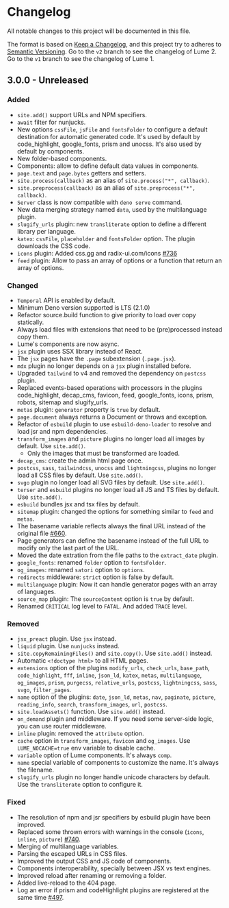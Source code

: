 # Changelog
All notable changes to this project will be documented in this file.

The format is based on [Keep a Changelog](https://keepachangelog.com/),
and this project try to adheres to [Semantic Versioning](https://semver.org/).
Go to the `v2` branch to see the changelog of Lume 2.
Go to the `v1` branch to see the changelog of Lume 1.

## 3.0.0 - Unreleased
### Added
- `site.add()` support URLs and NPM specifiers.
- `await` filter for nunjucks.
- New options `cssFile`, `jsFile` and `fontsFolder` to configure a default destination for automatic generated code.
  It's used by default by code_highlight, google_fonts, prism and unocss.
  It's also used by default by components.
- New folder-based components.
- Components: allow to define default data values in components.
- `page.text` and `page.bytes` getters and setters.
- `site.process(callback)` as an alias of `site.process("*", callback)`.
- `site.preprocess(callback)` as an alias of `site.preprocess("*", callback)`.
- `Server` class is now compatible with `deno serve` command.
- New data merging strategy named `data`, used by the multilanguage plugin.
- `slugify_urls` plugin: new `transliterate` option to define a different library per language.
- `katex`: `cssFile`, `placeholder` and `fontsFolder` option. The plugin downloads the CSS code.
- `icons` plugin: Added css.gg and radix-ui.com/icons [#736]
- `feed` plugin: Allow to pass an array of options or a function that return an array of options.

### Changed
- `Temporal` API is enabled by default.
- Minimum Deno version supported is LTS (2.1.0)
- Refactor source.build function to give priority to load over copy statically.
- Always load files with extensions that need to be (pre)processed instead copy them.
- Lume's components are now async.
- `jsx` plugin uses SSX library instead of React.
- The `jsx` pages have the `.page` subextension (`.page.jsx`).
- `mdx` plugin no longer depends on a `jsx` plugin installed before.
- Upgraded `tailwind` to v4 and removed the dependency on `postcss` plugin.
- Replaced events-based operations with processors in the plugins
  code_highlight, decap_cms, favicon, feed, google_fonts, icons, prism, robots, sitemap and slugify_urls.
- `metas` plugin: `generator` property is `true` by default.
- `page.document` always returns a Document or throws and exception.
- Refactor of `esbuild` plugin to use `esbuild-deno-loader` to resolve and load jsr and npm dependencies.
- `transform_images` and `picture` plugins no longer load all images by default. Use `site.add()`.
  - Only the images that must be transformed are loaded.
- `decap_cms`: create the admin html page once.
- `postcss`, `sass`, `tailwindcss`, `unocss` and `lightningcss`, plugins no longer load all CSS files by default. Use `site.add()`.
- `svgo` plugin no longer load all SVG files by default. Use `site.add()`.
- `terser` and `esbuild` plugins no longer load all JS and TS files by default. Use `site.add()`.
- `esbuild` bundles jsx and tsx files by default.
- `sitemap` plugin: changed the options for something similar to `feed` and `metas`.
- The basename variable reflects always the final URL instead of the original file [#660].
- Page generators can define the basename instead of the full URL to modify only the last part of the URL.
- Moved the date extration from the file paths to the `extract_date` plugin.
- `google_fonts`: renamed `folder` option to `fontsFolder`.
- `og_images`: renamed `satori` option to `options`.
- `redirects` middleware: `strict` option is false by default.
- `multilanguage` plugin: Now it can handle generator pages with an array of languages.
- `source_map` plugin: The `sourceContent` option is `true` by default.
- Renamed `CRITICAL` log level to `FATAL`. And added `TRACE` level.

### Removed
- `jsx_preact` plugin. Use `jsx` instead.
- `liquid` plugin. Use `nunjucks` instead.
- `site.copyRemainingFiles()` and `site.copy()`. Use `site.add()` instead.
- Automatic `<!doctype html>` to all HTML pages.
- `extensions` option of the plugins `modify_urls`, `check_urls`, `base_path`, `code_highlight`, `fff`, `inline`, `json_ld`, `katex`, `metas`, `multilanguage`, `og_images`, `prism`, `purgecss`, `relative_urls`, `postcss`, `lightningcss`, `sass`, `svgo`, `filter_pages`.
- `name` option of the plugins: `date`, `json_ld`, `metas`, `nav`, `paginate`, `picture`, `reading_info`, `search`, `transform_images`, `url`, `postcss`.
- `site.loadAssets()` function. Use `site.add()` instead.
- `on_demand` plugin and middleware. If you need some server-side logic, you can use router middleware.
- `inline` plugin: removed the `attribute` option.
- `cache` option in `transform_images`, `favicon` and `og_images`. Use `LUME_NOCACHE=true` env variable to disable cache.
- `variable` option of Lume components. It's always `comp`.
- `name` special variable of components to customize the name. It's always the filename.
- `slugify_urls` plugin no longer handle unicode characters by default. Use the `transliterate` option to configure it.

### Fixed
- The resolution of npm and jsr specifiers by esbuild plugin have been improved.
- Replaced some thrown errors with warnings in the console (`icons`, `inline`, `picture`) [#740].
- Merging of multilanguage variables.
- Parsing the escaped URLs in CSS files.
- Improved the output CSS and JS code of components.
- Components interoperability, specially between JSX vs text engines.
- Improved reload after renaming or removing a folder.
- Added live-reload to the 404 page.
- Log an error if prism and codeHighlight plugins are registered at the same time [#497].

[#497]: https://github.com/lumeland/lume/issues/497
[#660]: https://github.com/lumeland/lume/issues/660
[#736]: https://github.com/lumeland/lume/issues/736
[#740]: https://github.com/lumeland/lume/issues/740
